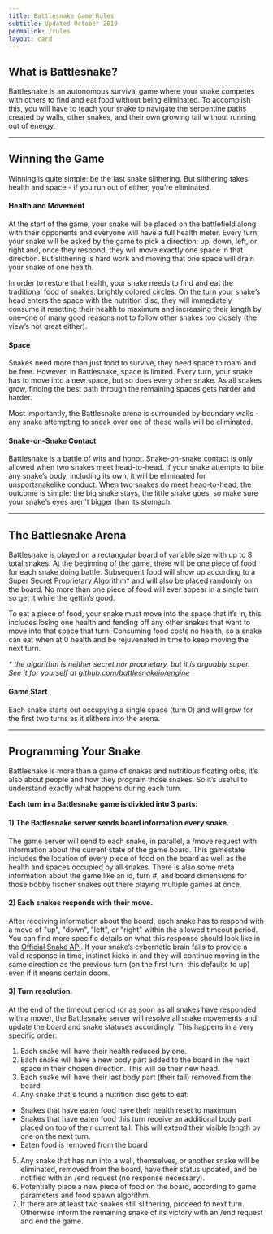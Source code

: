 ```yaml
---
title: Battlesnake Game Rules
subtitle: Updated October 2019
permalink: /rules
layout: card
---
```


## What is Battlesnake?

Battlesnake is an autonomous survival game where your snake competes with others to find and eat food without being eliminated. To accomplish this, you will have to teach your snake to navigate the serpentine paths created by walls, other snakes, and their own growing tail without running out of energy.

---

## Winning the Game

Winning is quite simple: be the last snake slithering. But slithering takes health and space - if you run out of either, you’re eliminated.

#### Health and Movement

At the start of the game, your snake will be placed on the battlefield along with their opponents and everyone will have a full health meter. Every turn, your snake will be asked by the game to pick a direction: up, down, left, or right and, once they respond, they will move exactly one space in that direction. But slithering is hard work and moving that one space will drain your snake of one health.

In order to restore that health, your snake needs to find and eat the traditional food of snakes: brightly colored circles. On the turn your snake’s head enters the space with the nutrition disc, they will immediately consume it resetting their health to maximum and increasing their length by one–one of many good reasons not to follow other snakes too closely (the view’s not great either).

#### Space

Snakes need more than just food to survive, they need space to roam and be free. However, in Battlesnake, space is limited. Every turn, your snake has to move into a new space, but so does every other snake. As all snakes grow, finding the best path through the remaining spaces gets harder and harder.

Most importantly, the Battlesnake arena is surrounded by boundary walls - any snake attempting to sneak over one of these walls will be eliminated.

#### Snake-on-Snake Contact

Battlesnake is a battle of wits and honor. Snake-on-snake contact is only allowed when two snakes meet head-to-head. If your snake attempts to bite any snake’s body, including its own, it will be eliminated for unsportsnakelike conduct. When two snakes do meet head-to-head, the outcome is simple: the big snake stays, the little snake goes, so make sure your snake’s eyes aren’t bigger than its stomach.

---

## The Battlesnake Arena

Battlesnake is played on a rectangular board of variable size with up to 8 total snakes. At the beginning of the game, there will be one piece of food for each snake doing battle. Subsequent food will show up according to a Super Secret Proprietary Algorithm* and will also be placed randomly on the board. No more than one piece of food will ever appear in a single turn so get it while the gettin’s good.

To eat a piece of food, your snake must move into the space that it’s in, this includes losing one health and fending off any other snakes that want to move into that space that turn. Consuming food costs no health, so a snake can eat when at 0 health and be rejuvenated in time to keep moving the next turn.

_* the algorithm is neither secret nor proprietary, but it is arguably super. See it for yourself at [github.com/battlesnakeio/engine](github.com/battlesnakeio/engine)_

#### Game Start

Each snake starts out occupying a single space (turn 0) and will grow for the first two turns as it slithers into the arena.

---

## Programming Your Snake

Battlesnake is more than a game of snakes and nutritious floating orbs, it’s also about people and how they program those snakes. So it’s useful to understand exactly what happens during each turn.

__Each turn in a Battlesnake game is divided into 3 parts:__

#### 1) The Battlesnake server sends board information every snake.

The game server will send to each snake, in parallel, a /move request with information about the current state of the game board. This gamestate includes the location of every piece of food on the board as well as the health and spaces occupied by all snakes. There is also some meta information about the game like an id, turn #, and board dimensions for those bobby fischer snakes out there playing multiple games at once.

#### 2) Each snakes responds with their move.

After receiving information about the board, each snake has to respond with a move of "up", "down", "left", or "right" within the allowed timeout period. You can find more specific details on what this response should look like in the [Official Snake API](https://docs.battlesnake.com/snake-api). If your snake’s cybernetic brain fails to provide a valid response in time, instinct kicks in and they will continue moving in the same direction as the previous turn (on the first turn, this defaults to up) even if it means certain doom.

#### 3) Turn resolution.

At the end of the timeout period (or as soon as all snakes have responded with a move), the Battlesnake server will resolve all snake movements and update the board and snake statuses accordingly. This happens in a very specific order:

1. Each snake will have their health reduced by one.
2. Each snake will have a new body part added to the board in the next space in their chosen direction. This will be their new head.
3. Each snake will have their last body part (their tail) removed from the board.
4. Any snake that's found a nutrition disc gets to eat:
  * Snakes that have eaten food have their health reset to maximum
  * Snakes that have eaten food this turn receive an additional body part placed on top of their current tail. This will extend their visible length by one on the next turn.
  * Eaten food is removed from the board
5. Any snake that has run into a wall, themselves, or another snake will be eliminated, removed from the board, have their status updated, and be notified with an /end request (no response necessary).
6. Potentially place a new piece of food on the board, according to game parameters and food spawn algorithm.
7. If there are at least two snakes still slithering, proceed to next turn. Otherwise inform the remaining snake of its victory with an /end request and end the game.
